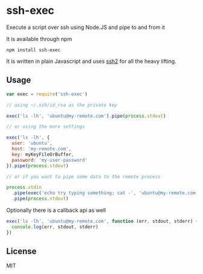 # ssh-exec

Execute a script over ssh using Node.JS and pipe to and from it

It is available through npm

```
npm install ssh-exec
```

It is written in plain Javascript and uses [ssh2](https://github.com/mscdex/ssh2) for all the heavy lifting.

## Usage

``` js
var exec = require('ssh-exec')

// using ~/.ssh/id_rsa as the private key

exec('ls -lh', 'ubuntu@my-remote.com').pipe(process.stdout)

// or using the more settings

exec('ls -lh', {
  user: 'ubuntu',
  host: 'my-remote.com',
  key: myKeyFileOrBuffer,
  password: 'my-user-password'
}).pipe(process.stdout)

// or if you want to pipe some data to the remote process

process.stdin
  .pipe(exec('echo try typing something; cat -', 'ubuntu@my-remote.com'))
  .pipe(process.stdout)
```

Optionally there is a callback api as well

``` js
exec('ls -lh', 'ubuntu@my-remote.com', function (err, stdout, stderr) {
  console.log(err, stdout, stderr)
})
```

## License

MIT
